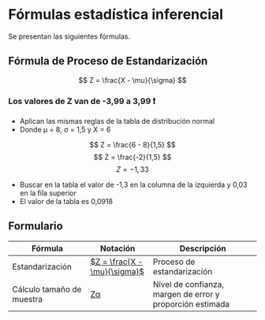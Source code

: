 # Fórmulas estadística inferencial

Se presentan las siguientes fórmulas.

## Fórmula de Proceso de Estandarización

$$ Z = \frac{X - \mu}{\sigma} $$

### Los valores de Z van de -3,99 a 3,99 ❗

- Aplican las mismas reglas de la tabla de distribución normal
- Donde &mu; = 8,  &sigma; = 1,5 y X = 6

$$ Z = \frac{6 - 8}{1,5} $$
$$ Z = \frac{-2}{1,5} $$
$$ Z = -1,33 $$

- Buscar en la tabla el valor de -1,3 en la columna de la izquierda y 0,03 en la fila superior
- El valor de la tabla es 0,0918

## Formulario

| Fórmula                   | Notación                                                                                        | Descripción                                               |
| ------------------------- | ----------------------------------------------------------------------------------------------- | --------------------------------------------------------- |
| Estandarización           | [$Z = \frac{X - \mu}{\sigma}$](/lista-definiciones.md/#fórmula-de-proceso-de-estandarización-🔋) | Proceso de estandarización                                |
| Cálculo tamaño de muestra | [Z&alpha;](/calculo-tamano-de-muestra.md/#fórmulas-del-cálculo-de-tamaño-de-muestra)            | Nivel de confianza, margen de error y proporción estimada |
